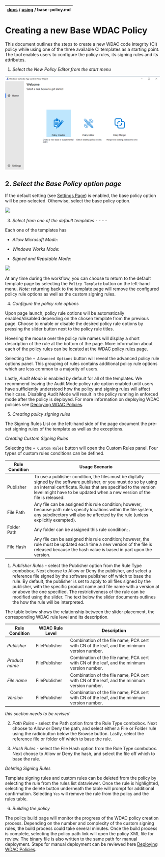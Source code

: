 | [docs](..)  / [using](.) / base-policy.md
|:---|

# Creating a new Base WDAC Policy

This document outlines the steps to create a new WDAC code integrity (CI) policy while using one of the three available CI templates
as a starting point. The tool enables users to configure the policy rules, its signing rules and its attributes. 

1. *Select the New Policy Editor from the start menu*

![](../imgs/new-hover.png)

## 2. *Select the Base Policy option page* ##

If the default setting (see [Settings Page](using/settings-page.md)) is enabled, 
the base policy option will be pre-selected. Otherwise, select the base policy option. 

![](imgs/new-base.png)

3. *Select from one of the default templates* - - - -

Each one of the templates has 

  * *Allow Microsoft Mode*: 
  
  * *Windows Works Mode*:
  
  * *Signed and Reputable Mode*:

![](imgs/new-base-template.png)

At any time during the workflow, you can choose to return to the default template page by selecting the `Policy Template` button on the left-hand menu. *Note:* returning back to the template page will remove the configured policy rule options 
as well as the custom signing rules.  
  
4. *Configure the policy rule options*

Upon page launch, policy rule options will be automatically enabled/disabled depending on the chosen template from the previous page. Choose to enable or disable the desired policy rule options by pressing the slider button next to 
the policy rule titles. 

Hovering the mouse over the policy rule names will display a short description of the rule
at the bottom of the page. More information about each of the policy rules can be located at the [WDAC policy rules](https://docs.microsoft.com/en-us/windows/security/threat-protection/windows-defender-application-control/select-types-of-rules-to-create#windows-defender-application-control-policy-rules)
page. 

Selecting the `+ Advanced Options` button will reveal the advanced policy rule options panel. This grouping of rules contains additional policy rule options which are less common to a majority of users. 

Lastly, *Audit Mode* is enabled by default for all of the templates. We recommend leaving the Audit Mode policy rule option enabled until users have sufficiently understood how the policy and signing rules will affect their case. 
Disabling Audit Mode will result in the policy running in enforced mode after the policy is deployed. For more information on deploying WDAC policies see [Deploying WDAC Policies](https://docs.microsoft.com/en-us/windows/security/threat-protection/windows-defender-application-control/windows-defender-application-control-deployment-guide). 

5. *Creating policy signing rules*

The Signing Rules List on the left-hand side of the page document the pre-set signing rules of the template as well as the exceptions. 


*Creating Custom Signing Rules*

Selecting the `+ Custom Rules` button will open the Custom Rules panel. Four types of custom rules conditions can be defined. 

| Rule Condition | Usage Scenario | 
| - | - |
| Publisher | To use a publisher condition, the files must be digitally signed by the software publisher, or you must do so by using an internal certificate. Rules that are specified to the version level might have to be updated when a new version of the file is released.|
| File Path | Any file can be assigned this rule condition; however, because path rules specify locations within the file system, any subdirectory will also be affected by the rule (unless explicitly exempted).|
| Folder Path | Any folder can be assigned this rule condition; .|
| File Hash | Any file can be assigned this rule condition; however, the rule must be updated each time a new version of the file is released because the hash value is based in part upon the version.|

  1. *Publisher Rules* - select the Publisher option from the Rule Type combobox. Next choose to Allow or Deny the publisher, and select a reference file signed by the software publisher off which to base the rule. 
  By default, the publisher is set to apply to all files signed by the publisher, with the specific product name and file name with a version at or above the one specified. The restrictiveness of the rule can be modified using the slider. 
  The text below the slider documents outlines the how the rule will be interpreted. 
  
  The table below shows the relationship between the slider placement, the corresponding WDAC rule level and its description. 
  
  | Rule Condition | WDAC Rule Level | Description |
  | - | - | - |
  | *Publisher* | FilePublisher | Combination of the file name, PCA cert with CN of the leaf, and the minimum version number. |
  | *Product name* | FilePublisher | Combination of the file name, PCA cert with CN of the leaf, and the minimum version number. |
  | *File name* | FilePublisher | Combination of the file name, PCA cert with CN of the leaf, and the minimum version number. |
  | *Version* | FilePublisher | Combination of the file name, PCA cert with CN of the leaf, and the minimum version number. |
  
  _this section needs to be revised_
  
  2. *Path Rules* - select the Path option from the Rule Type combobox. Next choose to Allow or Deny the path, and select either a File or Folder rule using the radiobutton below the Browse button. Lastly, select the reference file
  or folder off which to base the rule. 
  
  3. *Hash Rules* - select the File Hash option from the Rule Type combobox. Next choose to Allow or Deny the hash, and select the file off which to base the rule. 
  
*Deleting Signing Rules*
  
Template signing rules and custom rules can be deleted from the policy by selecting the rule from the rules list dataviewer. Once the rule is highlighted, selecting the delete button underneath the table will prompt for additional confirmation. 
Selecting `Yes` will remove the rule from the policy and the rules table. 


6. *Building the policy*

The policy build page will monitor the progress of the WDAC policy creation process. Depending on the number and complexity of the custom signing rules, the build process could take several minutes. 
Once the build process is complete, selecting the policy path link will open the policy XML file for review. The binary file is also written to the same path for manual deployment. Steps for manual deployment
can be reviewed here [Deploying WDAC Policies](https://docs.microsoft.com/en-us/windows/security/threat-protection/windows-defender-application-control/windows-defender-application-control-deployment-guide). 

